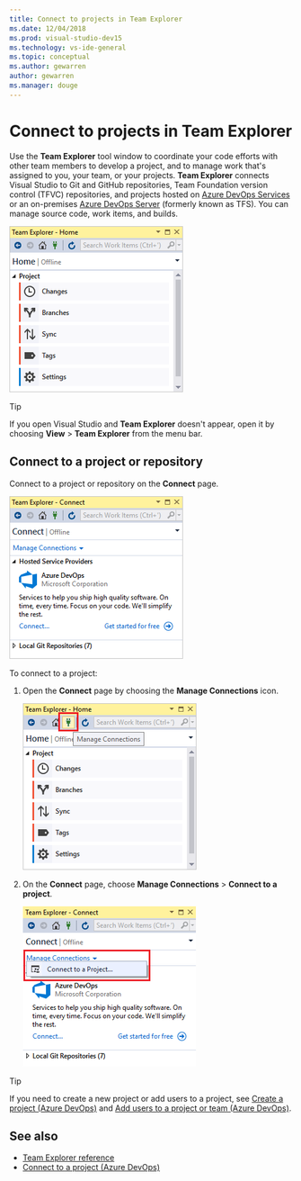 ```yaml
---
title: Connect to projects in Team Explorer
ms.date: 12/04/2018
ms.prod: visual-studio-dev15
ms.technology: vs-ide-general
ms.topic: conceptual
ms.author: gewarren
author: gewarren
ms.manager: douge
---
```

# Connect to projects in Team Explorer

Use the **Team Explorer** tool window to coordinate your code efforts with other team members to develop a project, and to manage work that's assigned to you, your team, or your projects. **Team Explorer** connects Visual Studio to Git and GitHub repositories, Team Foundation version control (TFVC) repositories, and projects hosted on [Azure DevOps Services](/azure/devops/user-guide/what-is-azure-devops-services) or an on-premises [Azure DevOps Server](/tfs/index) (formerly known as TFS). You can manage source code, work items, and builds.

![Team Explorer Home page in Visual Studio](media/team-explorer/team-explorer.png)

> [!TIP]
> If you open Visual Studio and **Team Explorer** doesn't appear, open it by choosing **View** > **Team Explorer** from the menu bar.

## Connect to a project or repository

Connect to a project or repository on the **Connect** page.

![Connect page in Team Explorer](media/team-explorer/connect.png)

To connect to a project:

1. Open the **Connect** page by choosing the **Manage Connections** icon.

   ![Manage Connections button in Team Explorer](media/team-explorer/manage-connections.png)

1. On the **Connect** page, choose **Manage Connections** > **Connect to a project**.

   ![Connect to a project in Team Explorer](media/team-explorer/connect-project.png)

> [!TIP]
> If you need to create a new project or add users to a project, see [Create a project (Azure DevOps)](/azure/devops/organizations/projects/create-project) and [Add users to a project or team (Azure DevOps)](/azure/devops/organizations/security/add-users-team-project).

## See also

- [Team Explorer reference](reference/team-explorer-reference.md)
- [Connect to a project (Azure DevOps)](/azure/devops/organizations/projects/connect-to-projects)